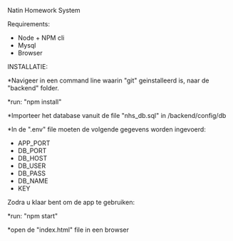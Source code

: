Natin Homework System


Requirements:
- Node + NPM cli
- Mysql
- Browser


INSTALLATIE:

*Navigeer in een command line waarin "git" geinstalleerd is, naar de "backend" folder. 

*run: "npm install"

*Importeer het database vanuit de file "nhs_db.sql" in /backend/config/db

*In de ".env" file moeten de volgende gegevens worden ingevoerd:
- APP_PORT
- DB_PORT
- DB_HOST
- DB_USER
- DB_PASS
- DB_NAME
- KEY


Zodra u klaar bent om de app te gebruiken:

*run: "npm start"

*open de "index.html" file in een browser 